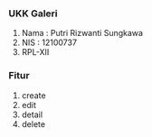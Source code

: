 ### UKK Galeri
<ol><li>Nama : Putri Rizwanti Sungkawa</li>
<li>NIS : 12100737</li>
<li>RPL-XII</li>
</ol>

### Fitur
<ol><li>create</li>
    <li>edit</li>
    <li>detail</li>
    <li>delete</li>
</ol>
